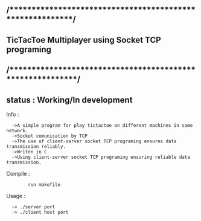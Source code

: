/*********************************************************/
------------------------------------------------------------------
         
TicTacToe Multiplayer using Socket TCP programing
--------------------------------------------------        


/**********************************************************/
-------------------------------------------------------------------
status : Working/In development
-----------------------


Info :

      ->A simple program for play tictactoe on different machines in same network.
      ->Socket comunication by TCP
      ->The use of client-server socket TCP programing ensures data transmission reliably.
      ->Writen in C
      ->Using client-server socket TCP programing ensuring reliable data transmission.



Compile : 

            run makefile     
  

      
Usage :

      -> ./server port
      -> ./client host port
      
      
 
